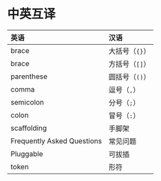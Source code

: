 # 中英互译

英语|汉语
:-|:-
brace|大括号（`{}`）
brace|方括号（`[]`）
parenthese|圆括号（`()`）
comma|逗号（`,`）
semicolon|分号（`;`）
colon|冒号（`:`）
scaffolding|手脚架
Frequently Asked Questions|常见问题
Pluggable|可拔插
token|形符